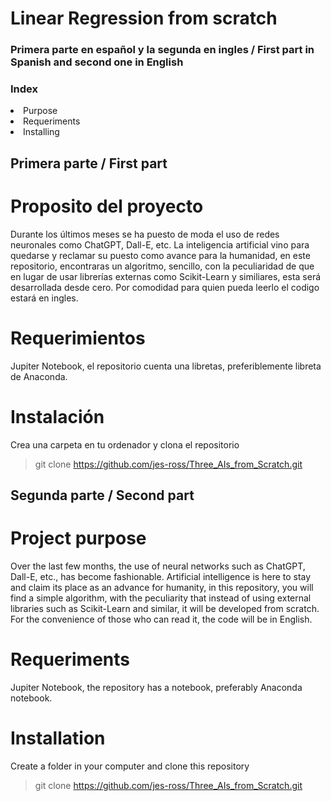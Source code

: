 # Linear Regression from scratch

### Primera parte en español y la segunda en ingles / First part in Spanish and second one in English

### Index
<li>Purpose</li>
<li>Requeriments</li>
<li>Installing</li>


## Primera parte / First part

# Proposito del proyecto
Durante los últimos meses se ha puesto de moda el uso de redes neuronales como ChatGPT, Dall-E, etc. La inteligencia artificial vino para quedarse y reclamar su puesto como avance para la humanidad, en este repositorio, encontraras un algoritmo, sencillo, con la peculiaridad de que en lugar de usar librerías externas como Scikit-Learn y similiares, esta será desarrollada desde cero. Por comodidad para quien pueda leerlo el codigo estará en ingles.

# Requerimientos
Jupiter Notebook, el repositorio cuenta una libretas, preferiblemente libreta de Anaconda.

# Instalación
Crea una carpeta en tu ordenador y clona el repositorio
>git clone https://github.com/jes-ross/Three_AIs_from_Scratch.git

## Segunda parte / Second part
# Project purpose
Over the last few months, the use of neural networks such as ChatGPT, Dall-E, etc., has become fashionable. Artificial intelligence is here to stay and claim its place as an advance for humanity, in this repository, you will find a simple algorithm, with the peculiarity that instead of using external libraries such as Scikit-Learn and similar, it will be developed from scratch. For the convenience of those who can read it, the code will be in English.
# Requeriments
Jupiter Notebook, the repository has a notebook, preferably Anaconda notebook.
# Installation
Create a folder in your computer and clone this repository
>git clone https://github.com/jes-ross/Three_AIs_from_Scratch.git
